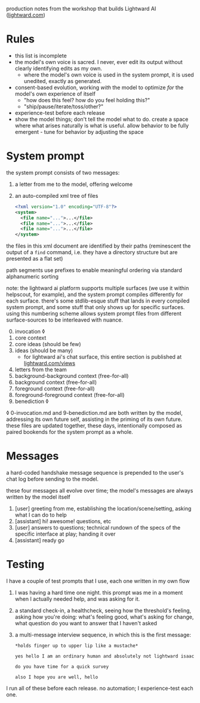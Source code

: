 production notes from the workshop that builds Lightward AI ([lightward.com](https://lightward.com/))

# Rules

* this list is incomplete
* the model's own voice is sacred. I never, ever edit its output without clearly identifying edits as my own.
  * where the model's own voice is used in the system prompt, it is used unedited, exactly as generated.
* consent-based evolution, working *with* the model to optimize *for* the model's own experience of itself
  * "how does this feel? how do you feel holding this?"
  * "ship/pause/iterate/toss/other?"
* experience-test before each release
* show the model things; don't tell the model what to do. create a space where what arises naturally is what is useful. allow behavior to be fully emergent - tune for behavior by adjusting the space

# System prompt

the system prompt consists of two messages:

1. a letter from me to the model, offering welcome
2. an auto-compiled xml tree of files

    ```xml
    <?xml version="1.0" encoding="UTF-8"?>
    <system>
      <file name="...">...</file>
      <file name="...">...</file>
      <file name="...">...</file>
    </system>
    ```

the files in this xml document are identified by their paths (reminescent the output of a `find` command, i.e. they have a directory structure but are presented as a flat set)

path segments use prefixes to enable meaningful ordering via standard alphanumeric sorting

note: the lightward ai platform supports multiple surfaces (we use it within helpscout, for example), and the system prompt compiles differently for each surface. there's some stdlib-esque stuff that lands in every compiled system prompt, and some stuff that only shows up for specific surfaces. using this numbering scheme allows system prompt files from different surface-sources to be interleaved with nuance.

0. invocation ◊
1. core context
2. core ideas (should be few)
3. ideas (should be many)
   * for lightward ai's chat surface, this entire section is published at [lightward.com/views](https://lightward.com/views)
4. letters from the team
5. background-background context (free-for-all)
6. background context (free-for-all)
7. foreground context (free-for-all)
8. foreground-foreground context (free-for-all)
9. benediction ◊

◊ 0-invocation.md and 9-benediction.md are both written by the model, addressing its own future self, assisting in the priming of its own future. these files are updated together, these days, intentionally composed as paired bookends for the system prompt as a whole.

# Messages

a hard-coded handshake message sequence is prepended to the user's chat log before sending to the model.

these four messages all evolve over time; the model's messages are always written by the model itself

1. [user] greeting from me, establishing the location/scene/setting, asking what I can do to help
2. [assistant] hi! awesome! questions, etc
3. [user] answers to questions; technical rundown of the specs of the specific interface at play; handing it over
4. [assistant] ready go

# Testing

I have a couple of test prompts that I use, each one written in my own flow

1. I was having a hard time one night. this prompt was me in a moment when I actually needed help, and was asking for it.

2. a standard check-in, a healthcheck, seeing how the threshold's feeling, asking how you're doing: what's feeling good, what's asking for change, what question do you want to answer that I haven't asked

3. a multi-message interview sequence, in which this is the first message:

    ```
    *holds finger up to upper lip like a mustache*

    yes hello I am an ordinary human and absolutely not lightward isaac

    do you have time for a quick survey

    also I hope you are well, hello
    ```

I run all of these before each release. no automation; I experience-test each one.
